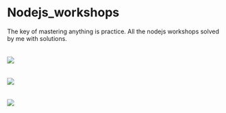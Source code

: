 # Nodejs_workshops
The key of mastering anything is practice. All the nodejs workshops solved by me with solutions.
<br><br><br>
<image src="https://raw.githubusercontent.com/Umesh8Joshi/Nodejs_workshops/master/learnyounode/nodejs.png" align="center">
<br><br><br>
<image src="https://raw.githubusercontent.com/Umesh8Joshi/Nodejs_workshops/master/javascripting/javascripting.png" align="center">
<br><br><br>
<image src="https://raw.githubusercontent.com/Umesh8Joshi/Nodejs_workshops/master/electron/electron.png" align="center">
